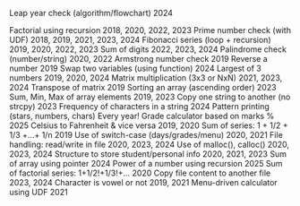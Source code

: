 Leap year check (algorithm/flowchart)	2024

Factorial using recursion	2018, 2020, 2022, 2023
Prime number check (with UDF)	2018, 2019, 2021, 2023, 2024
Fibonacci series (loop + recursion)	2019, 2020, 2022, 2023
Sum of digits	2022, 2023, 2024
Palindrome check (number/string)	2020, 2022
Armstrong number check	2019
Reverse a number	2019
Swap two variables (using function)	2024
Largest of 3 numbers	2019, 2020, 2024
Matrix multiplication (3x3 or NxN)	2021, 2023, 2024
Transpose of matrix	2019
Sorting an array (ascending order)	2023
Sum, Min, Max of array elements	2019, 2023
Copy one string to another (no strcpy)	2023
Frequency of characters in a string	2024
Pattern printing (stars, numbers, chars)	Every year! 
Grade calculator based on marks %	2025
Celsius to Fahrenheit & vice versa	2019, 2020
Sum of series: 1 + 1/2 + 1/3 +...+ 1/n	2019
Use of switch-case (days/grades/menu)	2020, 2021
File handling: read/write in file	2020, 2023, 2024
Use of malloc(), calloc()	2020, 2023, 2024
Structure to store student/personal info	2020, 2021, 2023
Sum of array using pointer	2024
Power of a number using recursion	2025
Sum of factorial series: 1+1/2!+1/3!+...	2020
Copy file content to another file	2023, 2024
Character is vowel or not	2019, 2021
Menu-driven calculator using UDF	2021